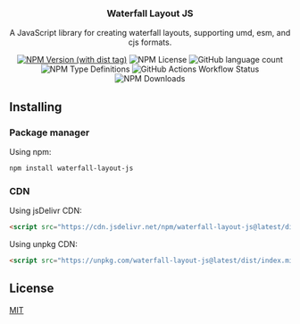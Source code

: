 <h3 align="center">
    Waterfall Layout JS
    <br>
</h3>

<div align="center">

A JavaScript library for creating waterfall layouts, supporting umd, esm, and cjs formats.

</div>

<div align="center">

[![NPM Version (with dist tag)](https://img.shields.io/npm/v/waterfall-layout-js/latest?logo=npm)](https://www.npmjs.com/package/waterfall-layout-js)
![NPM License](https://img.shields.io/npm/l/waterfall-layout-js)
![GitHub language count](https://img.shields.io/github/languages/count/young-kii/waterfall-layout-js)
![NPM Type Definitions](https://img.shields.io/npm/types/waterfall-layout-js)
![GitHub Actions Workflow Status](https://img.shields.io/github/actions/workflow/status/young-kii/waterfall-layout-js/node.js.yml)
![NPM Downloads](https://img.shields.io/npm/d18m/waterfall-layout-js)

</div>

## Installing

### Package manager

Using npm:

```bash
npm install waterfall-layout-js
```

### CDN

Using jsDelivr CDN:

```html
<script src="https://cdn.jsdelivr.net/npm/waterfall-layout-js@latest/dist/index.min.js"></script>
```

Using unpkg CDN:
```html
<script src="https://unpkg.com/waterfall-layout-js@latest/dist/index.min.js"></script>
```

## License

[MIT](LICENSE)
